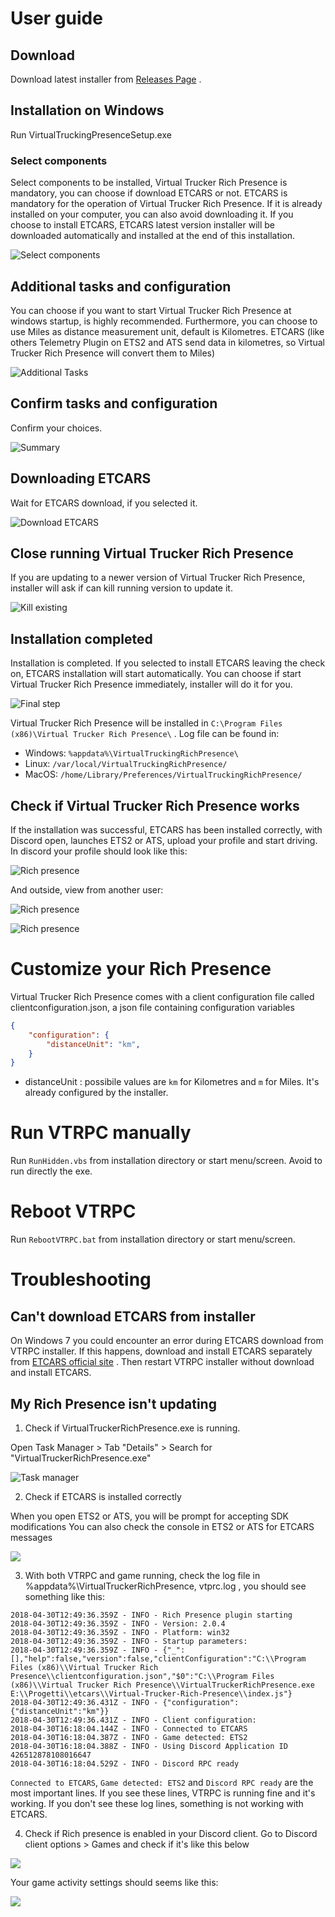 # User guide

## Download

Download latest installer from [Releases Page](https://github.com/VirtualTruckerRPC/Virtual-Trucker-Rich-Presence/releases) .

## Installation on Windows

Run VirtualTruckingPresenceSetup.exe

### Select components

Select components to be installed, Virtual Trucker Rich Presence is mandatory, you can choose if download ETCARS or not. 
ETCARS is mandatory for the operation of Virtual Trucker Rich Presence. If it is already installed on your computer, you can also avoid downloading it.
If you choose to install ETCARS, ETCARS latest version installer will be downloaded automatically and installed at the end of this installation.

![Select components](https://imgur.com/DKzDjtv.png)

## Additional tasks and configuration

You can choose if you want to start Virtual Trucker Rich Presence at windows startup, is highly recommended.
Furthermore, you can choose to use Miles as distance measurement unit, default is Kilometres. ETCARS (like others Telemetry Plugin on ETS2 and ATS send data in kilometres, so Virtual Trucker Rich Presence will convert them to Miles)

![Additional Tasks](https://imgur.com/H0jODVS.png)

## Confirm tasks and configuration

Confirm your choices.

![Summary](https://imgur.com/RQ3GPQ0.png)

## Downloading ETCARS

Wait for ETCARS download, if you selected it.

![Download ETCARS](https://imgur.com/dBOaEE3.png)

## Close running Virtual Trucker Rich Presence

If you are updating to a newer version of Virtual Trucker Rich Presence, installer will ask if can kill running version to update it.

![Kill existing](https://imgur.com/Vjaqtni.png)

## Installation completed

Installation is completed. If you selected to install ETCARS leaving the check on, ETCARS installation will start automatically. 
You can choose if start Virtual Trucker Rich Presence immediately, installer will do it for you.

![Final step](https://imgur.com/BhVbCdJ.png)

Virtual Trucker Rich Presence will be installed in `C:\Program Files (x86)\Virtual Trucker Rich Presence\` .
Log file can be found in:

* Windows: `%appdata%\VirtualTruckingRichPresence\`
* Linux: `/var/local/VirtualTruckingRichPresence/`
* MacOS: `/home/Library/Preferences/VirtualTruckingRichPresence/`

## Check if Virtual Trucker Rich Presence works

If the installation was successful, ETCARS has been installed correctly, with Discord open, launches ETS2 or ATS, upload your profile and start driving.
In discord your profile should look like this:

![Rich presence](https://imgur.com/9HMV4cS.png)

And outside, view from another user:

![Rich presence](https://imgur.com/Za4ZMCD.png)

![Rich presence](https://imgur.com/L7fxGyI.png)

# Customize your Rich Presence

Virtual Trucker Rich Presence comes with a client configuration file called clientconfiguration.json, a json file containing configuration variables

```json
{
    "configuration": {
        "distanceUnit": "km",
    }
}
```
* distanceUnit : possibile values are `km` for Kilometres and `m` for Miles. It's already configured by the installer.

# Run VTRPC manually

Run `RunHidden.vbs` from installation directory or start menu/screen. Avoid to run directly the exe.

# Reboot VTRPC

Run `RebootVTRPC.bat` from installation directory or start menu/screen.

# Troubleshooting

## Can't download ETCARS from installer

On Windows 7 you could encounter an error during ETCARS download from VTRPC installer. If this happens, download and install ETCARS separately from [ETCARS official site](https://etcars.menzelstudios.com/) . Then restart VTRPC installer without download and install ETCARS.

## My Rich Presence isn't updating

1) Check if VirtualTruckerRichPresence.exe is running.

Open Task Manager > Tab "Details" > Search for "VirtualTruckerRichPresence.exe"

![Task manager](https://imgur.com/F34Mt1f.png)

2) Check if ETCARS is installed correctly

When you open ETS2 or ATS, you will be prompt for accepting SDK modifications
You can also check the console in ETS2 or ATS for ETCARS messages

![](https://imgur.com/eMvJM1x.png)

3) With both VTRPC and game running, check the log file in %appdata%\VirtualTruckerRichPresence, vtprc.log , you should see something like this:

```
2018-04-30T12:49:36.359Z - INFO - Rich Presence plugin starting
2018-04-30T12:49:36.359Z - INFO - Version: 2.0.4
2018-04-30T12:49:36.359Z - INFO - Platform: win32
2018-04-30T12:49:36.359Z - INFO - Startup parameters:
2018-04-30T12:49:36.359Z - INFO - {"_":[],"help":false,"version":false,"clientConfiguration":"C:\\Program Files (x86)\\Virtual Trucker Rich Presence\\clientconfiguration.json","$0":"C:\\Program Files (x86)\\Virtual Trucker Rich Presence\\VirtualTruckerRichPresence.exe E:\\Progetti\\etcars\\Virtual-Trucker-Rich-Presence\\index.js"}
2018-04-30T12:49:36.431Z - INFO - {"configuration":{"distanceUnit":"km"}}
2018-04-30T12:49:36.431Z - INFO - Client configuration:
2018-04-30T16:18:04.144Z - INFO - Connected to ETCARS
2018-04-30T16:18:04.387Z - INFO - Game detected: ETS2
2018-04-30T16:18:04.388Z - INFO - Using Discord Application ID 426512878108016647
2018-04-30T16:18:04.529Z - INFO - Discord RPC ready
```

`Connected to ETCARS`, `Game detected: ETS2` and `Discord RPC ready` are the most important lines. If you see these lines, VTRPC is running fine and it's working. 
If you don't see these log lines, something is not working with ETCARS.

4) Check if Rich presence is enabled in your Discord client. Go to Discord client options > Games and check if it's like this below

![](https://imgur.com/LeTig3K.png)

Your game activity settings should seems like this:

![](https://imgur.com/PGRbpgV.png)